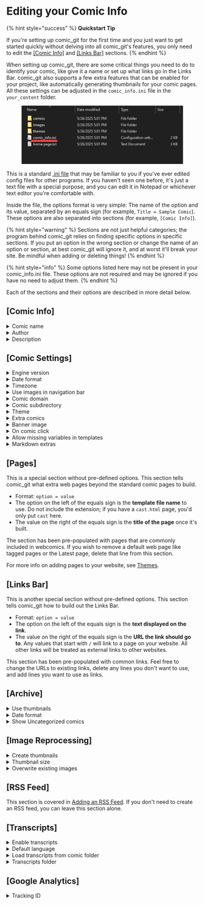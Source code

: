# Editing your Comic Info

{% hint style="success" %}
**Quickstart Tip**

If you're setting up comic\_git for the first time and you just want to get started quickly without delving into all comic\_git's features, you only need to edit the [\[Comic Info\]](editing-your-comic-info.md#comic-info) and [\[Links Bar\]](editing-your-comic-info.md#links-bar) sections.
{% endhint %}

When setting up comic\_git, there are some critical things you need to do to identify your comic, like give it a name or set up what links go in the Links Bar. comic\_git also supports a few extra features that can be enabled for your project, like automatically generating thumbnails for your comic pages. All these settings can be adjusted in the `comic_info.ini` file in the `your_content` folder.

<figure><img src="../.gitbook/assets/editing01_comic_info.png" alt=""><figcaption></figcaption></figure>

This is a standard [.ini file](https://en.wikipedia.org/wiki/INI_file) that may be familiar to you if you've ever edited config files for other programs. If you haven't seen one before, it's just a text file with a special purpose, and you can edit it in Notepad or whichever text editor you're comfortable with.

Inside the file, the options format is very simple: The name of the option and its value, separated by an equals sign (for example, `Title = Sample Comic`). These options are also separated into sections (for example, `[Comic Info]`).

{% hint style="warning" %}
Sections are not just helpful categories; the program behind comic\_git relies on finding specific options in specific sections. If you put an option in the wrong section or change the name of an option or section, at best comic\_git will ignore it, and at worst it'll break your site. Be mindful when adding or deleting things!
{% endhint %}

{% hint style="info" %}
Some options listed here may not be present in your comic\_info.ini file. These options are not required and may be ignored if you have no need to adjust them.
{% endhint %}

Each of the sections and their options are described in more detail below.

## \[Comic Info]

<details>

<summary>Comic name</summary>

* Required
* Value: `string`: your comic name

This is the name of your comic. The comic name shows up in the tab every time a page from your website is loaded (for example, Page 202 - **comic\_git Example**). It **does not** need to match the name you gave your repository.

</details>

<details>

<summary>Author</summary>

* Required
* Value: `string`: your authorial name

Whatever name or credit you wish to give for the creation of your comic. It can be a single name, a list of names, a sentence, whatever you want. It's currently only used when generating your [RSS Feed](../advanced-editing/extra-features.md#adding-an-rss-feed).

</details>

<details>

<summary>Description</summary>

* Required
* Value: `string`: your description

A short, one-sentence description of your web comic. This will show up in your [RSS feed](../advanced-editing/extra-features.md#adding-an-rss-feed) and [social media previews](../advanced-editing/extra-features.md#adding-social-media-previews).

</details>

## \[Comic Settings]

<details>

<summary>Engine version</summary>

* Required
* Value: `string`

This is used to determine which version of comic\_git is used to build your site. The possible values are:

* **Version**: By default, this value is set to version `1.0`. Every time your site builds, this pulls the latest iteration of 1.0, such as 1.0.1, 1.0.2, and so on. This is the **recommended** setting to use if you want to get bug fixes automatically without future updates breaking your site. If and when comic\_git is updated to 1.1, you'll need to change this to get the features that may be included with that.
* **Exact version**: If you have a need to use one particular version, specify it by using the full version number; for example, `1.0.3`. Your site will stay on that version and not receive any future bug fixes or version updates until you edit this again.
* `latest`: Your site will always get the latest released version of comic\_git, even if it's an update that could potentially break your site. If you want to automatically keep up with updates as they come out and don't mind fixing your site to adjust for new versions, this is a good option.
* `master`: Keep up with every single new change to comic\_git, no matter how minor or untested. Only recommended for troubleshooting.

{% hint style="success" %}
Version releases are tracked on [comic\_git\_engine's Releases](https://github.com/ryanvilbrandt/comic_git_engine/releases) page along with any necessary instructions for upgrading version (such as moving from 1.0 to 1.1). Announcements are also made on our [Discord server](https://discord.gg/zmdHGXB).
{% endhint %}

</details>

<details>

<summary>Date format</summary>

* Required
* Value: `string`: date format using [Python %-substitutions](https://docs.python.org/3/library/time.html#time.strftime)

This is the date format that all your comic Post dates will be in. The default format accepts dates written like `July 20, 1969`. You can change the format to any you prefer.

{% hint style="warning" %}
Be aware that you need to manually type in the date when adding a comic Post, and that date **must** match the format specified here. The format is specified here so that comic\_git knows how to order your comics chronologically based on the dates in each Post.
{% endhint %}

{% hint style="info" %}
If you use the default format, remember to include the comma after the day!
{% endhint %}

The following table is a list of common date format strings. You can copy/paste any of these into the **Date format** option to change what date format to use in your comic files. (See [Adding Comic Pages](adding-comic-pages.md) for more info on setting the Post dates for your comics)

| Format string         | Example                   |
| --------------------- | ------------------------- |
| %B %d, %Y             | July 16, 1969             |
| %Y-%m-%d              | 1969-07-16                |
| %a, %d %b %Y %H:%M:%S | Wed, 16 Jul 1969 04:20:00 |

You can also build your own format strings if you feel comfortable doing so. Use the [list of Python %-substitutions](https://docs.python.org/3/library/time.html#time.strftime) to create your preferred date format.

</details>

<details>

<summary>Timezone</summary>

* Required
* Value: `string`: timezone in [TZ Identifier format](https://en.wikipedia.org/wiki/List_of_tz_database_time_zones#List)

The timezone for all the dates in your comic. This is important for when comic\_git is determining when scheduled posts should be published. For example, if you push out an update at 9pm your time just before the midnight deadline, you don't want comic\_git to publish the page right away just because it's past midnight in some other timezone!

All timezones found in the TZ Identifier column on the [TZ database time zones Wikipedia page](https://en.wikipedia.org/wiki/List_of_tz_database_time_zones#List) are allowed.

</details>

<details>

<summary>Use images in navigation bar</summary>

* Optional
* Value: `boolean`: `True` or `False`
* Default: `False`

When set to `true`, this will replace the First, Previous, Next, and Latest navigation links on the comic pages with the icons found in `your_content/images/navigation_icons/`. You can change which icons are used by replacing these files with your own, or keep this setting on `false` to just use text links.

</details>

<details>

<summary>Comic domain</summary>

* Optional
* Value: `string`: URL of domain
* Default: none

If you are building your website locally, and you haven't configured a custom domain, you must set this so that comic\_git knows what domain to use to build the URL to link to your comic, for the purposes of things like your RSS feed and your social media preview links. For more details, see [Building your Website on your own PC](../other-expert-tips.md#building-your-website-on-your-own-pc).

This option should include your website's entire domain, subdomain, and top-level domain. Do not include the slash at the end. You may include the "http://" or "https://" if you wish.

Examples: `https://ryanvilbrandt.github.io`, `www.tamberlanecomic.com`

</details>

<details>

<summary>Comic subdirectory</summary>

* Optional
* Value: `string`: name of GitHub repo
* Default: none

If you're building your website locally and you have not set a custom domain, you must set this to the name of your GitHub repository. This allows most of the links on your website to function properly. For more details, see [Building your Website on your own PC](../other-expert-tips.md#building-your-website-on-your-own-pc).

This option should not include leading or trailing slashes.

Examples: `comic_git`, `tamberlane`

</details>

<details>

<summary>Theme</summary>

* Optional
* Value: `string`: name of theme folder
* Default: `default`

The name of the theme folder to use for your site. The theme folder must be located in `your_content/themes`.

</details>

<details>

<summary>Extra comics</summary>

* Optional
* Value: `string`: see below
* Default: none

A comma-separated list of any extra comics hosted on your site. For more information, see [Extra Comics](../advanced-editing/extra-features.md#extra-comics).

</details>

<details>

<summary>Banner image</summary>

* Optional
* Value: `string`: path to image
* Default: `/your_content/images/banner.png`

This option tells comic\_git where to go to find the banner image for the comic, that big image that goes at the top of every page in the default comic\_git website layout.

</details>

<details>

<summary>On comic click</summary>

* Optional
* Value: `string`: see below
* Default: Next comic

This option defines the behavior of your site when a user clicks on your comic image when looking at the page for a specific comic. The available options are below:

* **Open image**: Opens the image file in the current tab.
* **Open image window**: Opens the image in a new tab or window.
* **Overlay**: Opens the image in an overlay that appears in the same tab over your current comic page. Clicking the image will dismiss it.

All other options will default to navigating to the next comic, as if the user has clicked the "Next" navigation button.

</details>

<details>

<summary>Allow missing variables in templates</summary>

* Optional
* Value: `boolean`: `True` or `False`&#x20;
* Default: `False`&#x20;

By default, if a Jinja template is expecting a variable that it did not receive while the site is building, the template will raise an error and the build will fail.

If you wish to allow for missing variables in your templates, you can set this value to `True`, and the template will treat any missing variables as empty strings. Note: If you are making custom templates that expect certain variables to be present, setting this to `True` can cause your templates to not render properly.

</details>

<details>

<summary>Markdown extras</summary>

* Optional
* Value `string`: see below
* Default: none

A comma-separated list of extra settings that are passed into the Markdown parser to change its behavior. See [this page](https://github.com/trentm/python-markdown2/wiki/Extras) for a list of many valid settings.&#x20;

Note that not all settings are currently supported. For example, settings that require extra configuration alongside the setting name (e.g. [breaks](https://github.com/trentm/python-markdown2/wiki/breaks)).

</details>

## \[Pages]

This is a special section without pre-defined options. This section tells comic\_git what extra web pages beyond the standard comic pages to build.&#x20;

* Format: `option = value`
* The option on the left of the equals sign is the **template file name** to use. Do not include the extension; if you have a `cast.html` page, you'd only put `cast` here.
* The value on the right of the equals sign is the **title of the page** once it's built.

The section has been pre-populated with pages that are commonly included in webcomics. If you wish to remove a default web page like tagged pages or the Latest page, delete that line from this section.

For more info on adding pages to your website, see [Themes](../advanced-editing/extra-features.md#themes).

## \[Links Bar]

This is another special section without pre-defined options. This section tells comic\_git how to build out the Links Bar.&#x20;

* Format: `option = value`
* The option on the left of the equals sign is the **text displayed on the link**.
* The value on the right of the equals sign is the **URL the link should go to**. Any values that start with `/` will link to a page on your website. All other links will be treated as external links to other websites.

This section has been pre-populated with common links. Feel free to change the URLs to existing links, delete any lines you don't want to use, and add lines you want to use as links.

## \[Archive]

<details>

<summary>Use thumbnails</summary>

* Required
* Value: `boolean`: `True` or `False`

When this value is `False`, the Archive page will display all the comics in your archive in an [unordered list](https://developer.mozilla.org/en-US/docs/Web/HTML/Element/ul), broken up by storyline. When this value is `True`, the Archive page will display all the comics in your archive in a grid of comic thumbnails. When looking for thumbnails, the Archive page looks in each comic directory for a thumbnail image by the name of `_thumbnail.jpg`

You can either create your own thumbnails or use comic\_git's built-in thumbnail generation as described in the [\[Image Reprocessing\]](editing-your-comic-info.md#image-reprocessing) section below.

</details>

<details>

<summary>Date format</summary>

* Optional
* Value: `string`: date format using [Python %-substitutions](https://docs.python.org/3/library/time.html#time.strftime)
* Default: The value you provided for the `Date format`  option in `Comic Settings`

This is the format that post dates are displayed in when `Use thumbnails` is set to `True`. This is defined separately from page date formats because longer post dates can screw up the spacing of the thumbnails in the grid. It accepts the same inputs as the `Date format` in the [\[Comic Settings\]](editing-your-comic-info.md#date-format) section.

</details>

<details>

<summary>Show Uncategorized comics</summary>

* Optional
* Value: `boolean`: `True` or `False`
* Default: `True`

By default, if you don't give a comic page a `Storyline` value in its `info.ini` file, it will be placed in an "Uncategorized" section in your Archive page below all your other comic pages. If you wish for these uncategorized pages to just not show up on your Archive page, set this value to `False`.

</details>

## \[Image Reprocessing]

<details>

<summary>Create thumbnails</summary>

* Required
* Value: `boolean`: `True` or `False`

If set to `True`, thumbnails will be generated for each comic page. The files will be located in each page directory in `/your_content/comics` named `_thumbnail.jpg`.

</details>

<details>

<summary>Thumbnail size</summary>

* Required
* Value: `string`: see below

The size of the thumbnail to be generated. This can be a width/height pair in pixels like `100, 36`, a percentage of the size of the original image like `10%`, a set height in pixels (`100h`), or a set width in pixels (`100w`). For the latter two options, comic\_git will keep the aspect ratio of the original image the same, adjusting to fit just your defined height or width.

</details>

<details>

<summary>Overwrite existing images</summary>

* Required
* Value: `boolean`: `True` or `False`

When set to `False` and a thumbnail already exists in the comic page's folder, comic\_git will not attempt to recreate the thumbnail. When set to `True`, comic\_git will always attempt to generate a thumbnail, assuming creating these files is enabled via one of the options above.

</details>

## \[RSS Feed]

This section is covered in [Adding an RSS Feed](../advanced-editing/extra-features.md#adding-an-rss-feed). If you don't need to create an RSS feed, you can leave this section alone.

## \[Transcripts]

<details>

<summary>Enable transcripts</summary>

* Required
* Value: `boolean`: `True` or `False`

When set to `True`, comic\_git will attempt to create a Transcripts section below every comic that has transcripts files provided for it. A transcript file is a text file with the name of the language as its filename, e.g. `English.txt`. The transcript file can contain plain text, unicode (for those fancy accents and non-roman alphabets), HTML tags, and Markdown.

</details>

<details>

<summary>Default language</summary>

* Optional
* Value: `string`: name of a transcript file
* Default: `English`

The transcript .txt file with the specified name is placed at the top of the list of transcripts. Whenever the comic page is loaded, this transcript is the one that's automatically loaded.

</details>

<details>

<summary>Load transcripts from comic folder</summary>

* Optional
* Value: `boolean`: `True` or `False`
* Default: `True`

When set to `True`, comic\_git will search in each comic page's folder for any .txt files (except for `post.txt`). Any it finds is added to the list of available transcripts for that comic page.&#x20;

When set to `False`, comic\_git will not look in the comic folders. If **Transcripts folder** (see next option) is defined, comic\_git will still look in that folder for any transcripts regardless of this option's setting.

</details>

<details>

<summary>Transcripts folder</summary>

* Optional
* Value: `string`: name of transcripts folder
* Default: none

If you wish to move the transcripts to their own folder, you can define that folder here. Each page must have a separate folder that matches the comic folder name. For example, if you set the transcripts folder to be `your_content/transcripts`, then the transcript files for `Page 197` should be found at `your_content/transcripts/Page 197/`. This path is always relative to the root of the repository.

Both this option and **Load transcripts from comic folder** can be set, so you can have transcripts in both places. Files in your transcripts folder take precedence over transcript files in your comic folder with the same name.

</details>

## \[Google Analytics]

<details>

<summary>Tracking ID</summary>

* Optional
* Value: `string`: your Google Analytics tracking ID
* Default: none

If you have set up a [Google Analytics](https://analytics.google.com) for your comic, you can put the Tracking ID here (for example, UA-123456789-0) and comic\_git will automatically insert the analytics tracking code on all pages of your website.

</details>
